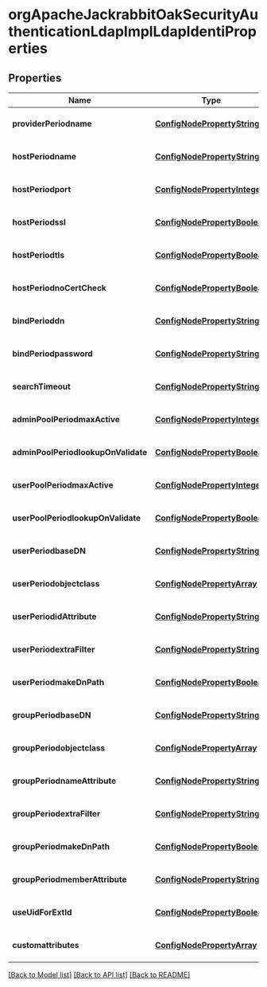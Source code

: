 # orgApacheJackrabbitOakSecurityAuthenticationLdapImplLdapIdentiProperties

## Properties
Name | Type | Description | Notes
------------ | ------------- | ------------- | -------------
**providerPeriodname** | [**ConfigNodePropertyString**](ConfigNodePropertyString.md) |  | [optional] [default to null]
**hostPeriodname** | [**ConfigNodePropertyString**](ConfigNodePropertyString.md) |  | [optional] [default to null]
**hostPeriodport** | [**ConfigNodePropertyInteger**](ConfigNodePropertyInteger.md) |  | [optional] [default to null]
**hostPeriodssl** | [**ConfigNodePropertyBoolean**](ConfigNodePropertyBoolean.md) |  | [optional] [default to null]
**hostPeriodtls** | [**ConfigNodePropertyBoolean**](ConfigNodePropertyBoolean.md) |  | [optional] [default to null]
**hostPeriodnoCertCheck** | [**ConfigNodePropertyBoolean**](ConfigNodePropertyBoolean.md) |  | [optional] [default to null]
**bindPerioddn** | [**ConfigNodePropertyString**](ConfigNodePropertyString.md) |  | [optional] [default to null]
**bindPeriodpassword** | [**ConfigNodePropertyString**](ConfigNodePropertyString.md) |  | [optional] [default to null]
**searchTimeout** | [**ConfigNodePropertyString**](ConfigNodePropertyString.md) |  | [optional] [default to null]
**adminPoolPeriodmaxActive** | [**ConfigNodePropertyInteger**](ConfigNodePropertyInteger.md) |  | [optional] [default to null]
**adminPoolPeriodlookupOnValidate** | [**ConfigNodePropertyBoolean**](ConfigNodePropertyBoolean.md) |  | [optional] [default to null]
**userPoolPeriodmaxActive** | [**ConfigNodePropertyInteger**](ConfigNodePropertyInteger.md) |  | [optional] [default to null]
**userPoolPeriodlookupOnValidate** | [**ConfigNodePropertyBoolean**](ConfigNodePropertyBoolean.md) |  | [optional] [default to null]
**userPeriodbaseDN** | [**ConfigNodePropertyString**](ConfigNodePropertyString.md) |  | [optional] [default to null]
**userPeriodobjectclass** | [**ConfigNodePropertyArray**](ConfigNodePropertyArray.md) |  | [optional] [default to null]
**userPeriodidAttribute** | [**ConfigNodePropertyString**](ConfigNodePropertyString.md) |  | [optional] [default to null]
**userPeriodextraFilter** | [**ConfigNodePropertyString**](ConfigNodePropertyString.md) |  | [optional] [default to null]
**userPeriodmakeDnPath** | [**ConfigNodePropertyBoolean**](ConfigNodePropertyBoolean.md) |  | [optional] [default to null]
**groupPeriodbaseDN** | [**ConfigNodePropertyString**](ConfigNodePropertyString.md) |  | [optional] [default to null]
**groupPeriodobjectclass** | [**ConfigNodePropertyArray**](ConfigNodePropertyArray.md) |  | [optional] [default to null]
**groupPeriodnameAttribute** | [**ConfigNodePropertyString**](ConfigNodePropertyString.md) |  | [optional] [default to null]
**groupPeriodextraFilter** | [**ConfigNodePropertyString**](ConfigNodePropertyString.md) |  | [optional] [default to null]
**groupPeriodmakeDnPath** | [**ConfigNodePropertyBoolean**](ConfigNodePropertyBoolean.md) |  | [optional] [default to null]
**groupPeriodmemberAttribute** | [**ConfigNodePropertyString**](ConfigNodePropertyString.md) |  | [optional] [default to null]
**useUidForExtId** | [**ConfigNodePropertyBoolean**](ConfigNodePropertyBoolean.md) |  | [optional] [default to null]
**customattributes** | [**ConfigNodePropertyArray**](ConfigNodePropertyArray.md) |  | [optional] [default to null]

[[Back to Model list]](../README.md#documentation-for-models) [[Back to API list]](../README.md#documentation-for-api-endpoints) [[Back to README]](../README.md)


